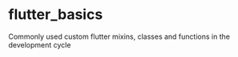 # flutter_basics
Commonly used custom flutter mixins, classes and functions in the development cycle
